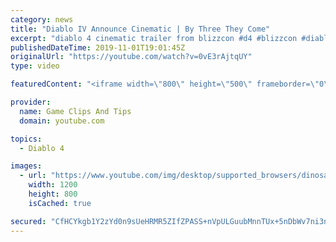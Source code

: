 ```yaml
---
category: news
title: "Diablo IV Announce Cinematic | By Three They Come"
excerpt: "diablo 4 cinematic trailer from blizzcon #d4 #blizzcon #diablo."
publishedDateTime: 2019-11-01T19:01:45Z
originalUrl: "https://youtube.com/watch?v=0vE3rAjtqUY"
type: video

featuredContent: "<iframe width=\"800\" height=\"500\" frameborder=\"0\" src=\"https://www.youtube.com/embed/0vE3rAjtqUY\" allow=\"accelerometer; autoplay; encrypted-media; gyroscope; picture-in-picture\" allowfullscreen></iframe>"

provider:
  name: Game Clips And Tips
  domain: youtube.com

topics:
  - Diablo 4

images:
  - url: "https://www.youtube.com/img/desktop/supported_browsers/dinosaur.png"
    width: 1200
    height: 800
    isCached: true

secured: "CfHCYkgb1Y2zYd0n9sUeHRMR5ZIfZPASS+nVpULGuubMnnTUx+5nDbWv7ni3nU7FPmeyP0TwYRJFNL0wZ03/L8KKbWGO9LVsHhWnidFI9VfD0XQ6O9UdhW4PBTptFoHvIMz/33m5kJ8C5FhYRMzMNlbIxqpc8MhDA1jA+xPY5veXLCXbx5Oj25yzrojpFHzAz1X8eTh6s3rLNa3fVChASn9b9ukkS/VITWYRmHz6MYyKrYsQ4GCNi7TU++mr2sMugL640IHfcdZb0PhqbLvRcj2WMfglPTP6ps93Dvp3pO4ZbF6E8tmS6PbuaDeud3v+EPBMZntRw5SR0XRVaEfjUjf8iT2jcPo7frENpKfxNPe8yG/hM/8Aqg6i3Mv1V7iyiuFPxrzV57WXNlkNlzpPJA==;KX7LdgLG5M6o5q4UpfD9og=="
---
```



